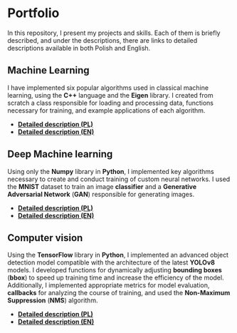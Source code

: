 # Portfolio
In this repository, I present my projects and skills. Each of them is briefly described, and under the descriptions, there are links to detailed descriptions available in both Polish and English.

## Machine Learning
I have implemented six popular algorithms used in classical machine learning, using the **C++** language and the **Eigen** library. I created from scratch a class responsible for loading and processing data, functions necessary for training, and example applications of each algorithm.

- [**Detailed description (PL)**](https://github.com/JakubCzarnik/Project-Descriptions/blob/main/Classical%20ML%20Algorithms%20(PL)/readme.md)
- [**Detailed description (EN)**](https://github.com/JakubCzarnik/Project-Descriptions/tree/main/Classical%20ML%20Algorithms%20(EN))

## Deep Machine learning

Using only the **Numpy** library in **Python**, I implemented key algorithms necessary to create and conduct training of custom neural networks. I used the **MNIST** dataset to train an image **classifier** and a **Generative Adversarial Network** (**GAN**) responsible for generating images.

- [**Detailed description (PL)**](https://github.com/JakubCzarnik/Project-Descriptions/tree/main/Deep%20ML%20Framework%20(PL))
- [**Detailed description (EN)**](https://github.com/JakubCzarnik/Project-Descriptions/tree/main/Deep%20ML%20Framework%20(EN))

## Computer vision

Using the **TensorFlow** library in **Python**, I implemented an advanced object detection model compatible with the architecture of the latest **YOLOv8** models. I developed functions for dynamically adjusting **bounding boxes** (**bbox**) to speed up training time and increase the efficiency of the model. Additionally, I implemented appropriate metrics for model evaluation, **callbacks** for analyzing the course of training, and used the **Non-Maximum Suppression** (**NMS**) algorithm.

- [**Detailed description (PL)**](https://github.com/JakubCzarnik/Project-Descriptions/tree/main/Object%20Detection%20(PL))
- [**Detailed description (EN)**](https://github.com/JakubCzarnik/Project-Descriptions/tree/main/Object%20Detection%20(EN))